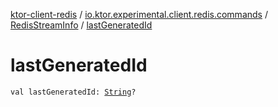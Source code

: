 [ktor-client-redis](../../index.md) / [io.ktor.experimental.client.redis.commands](../index.md) / [RedisStreamInfo](index.md) / [lastGeneratedId](./last-generated-id.md)

# lastGeneratedId

`val lastGeneratedId: `[`String`](https://kotlinlang.org/api/latest/jvm/stdlib/kotlin/-string/index.html)`?`